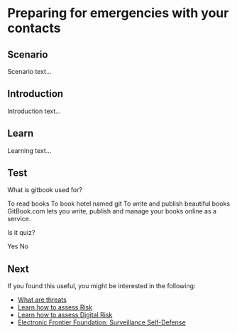 # Preparing for emergencies with your contacts
## Scenario
Scenario text...

## Introduction
Introduction text...

## Learn
Learning text...

## Test
<quiz name="Gitbook Quiz">
    <question multiple>
        <p>What is gitbook used for?</p>
        <answer correct>To read books</answer>
        <answer>To book hotel named git</answer>
        <answer correct>To write and publish beautiful books</answer>
        <explanation>GitBook.com lets you write, publish and manage your books online as a service.</explanation>
    </question>
    <question>
        <p>Is it quiz?</p>
        <answer correct>Yes</answer>
        <answer>No</answer>
    </question>
</quiz>

## Next
If you found this useful, you might be interested in the following:
* [What are threats](en/topics/practice-2-planning/1-threats/1-intro.md)
* [Learn how to assess Risk](en/topics/practice-2-planning/2-assess-risk/1-intro.md)
* [Learn how to assess Digital Risk](en/topics/practice-2-planning/3-assess-digital-risk/1-intro-hrd.md)
* [Electronic Frontier Foundation: Surveillance Self-Defense](https://ssd.eff.org/en/module/introduction-threat-modeling)


